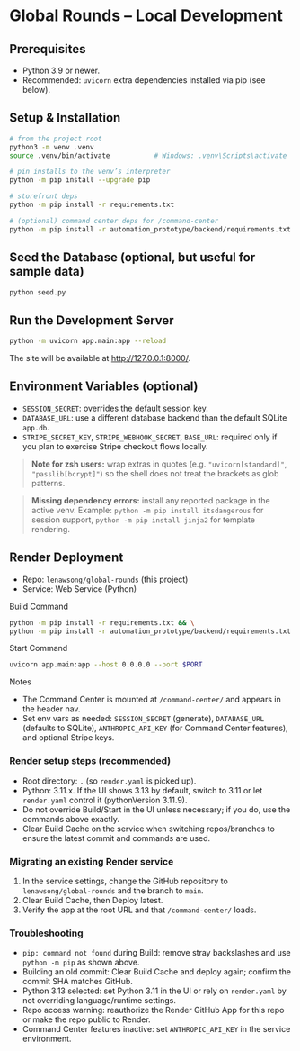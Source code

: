 # Global Rounds – Local Development

## Prerequisites
- Python 3.9 or newer.
- Recommended: `uvicorn` extra dependencies installed via pip (see below).

## Setup & Installation
```bash
# from the project root
python3 -m venv .venv
source .venv/bin/activate           # Windows: .venv\Scripts\activate

# pin installs to the venv’s interpreter
python -m pip install --upgrade pip

# storefront deps
python -m pip install -r requirements.txt

# (optional) command center deps for /command-center
python -m pip install -r automation_prototype/backend/requirements.txt
```

## Seed the Database (optional, but useful for sample data)
```bash
python seed.py
```

## Run the Development Server
```bash
python -m uvicorn app.main:app --reload
```

The site will be available at http://127.0.0.1:8000/.

## Environment Variables (optional)
- `SESSION_SECRET`: overrides the default session key.
- `DATABASE_URL`: use a different database backend than the default SQLite `app.db`.
- `STRIPE_SECRET_KEY`, `STRIPE_WEBHOOK_SECRET`, `BASE_URL`: required only if you plan to exercise Stripe checkout flows locally.

> **Note for zsh users:** wrap extras in quotes (e.g. `"uvicorn[standard]"`, `"passlib[bcrypt]"`) so the shell does not treat the brackets as glob patterns.

> **Missing dependency errors:** install any reported package in the active venv. Example: `python -m pip install itsdangerous` for session support, `python -m pip install jinja2` for template rendering.

## Render Deployment
- Repo: `lenawsong/global-rounds` (this project)
- Service: Web Service (Python)

Build Command
```bash
python -m pip install -r requirements.txt && \
python -m pip install -r automation_prototype/backend/requirements.txt
```

Start Command
```bash
uvicorn app.main:app --host 0.0.0.0 --port $PORT
```

Notes
- The Command Center is mounted at `/command-center/` and appears in the header nav.
- Set env vars as needed: `SESSION_SECRET` (generate), `DATABASE_URL` (defaults to SQLite), `ANTHROPIC_API_KEY` (for Command Center features), and optional Stripe keys.

### Render setup steps (recommended)
- Root directory: `.` (so `render.yaml` is picked up).
- Python: 3.11.x. If the UI shows 3.13 by default, switch to 3.11 or let `render.yaml` control it (pythonVersion 3.11.9).
- Do not override Build/Start in the UI unless necessary; if you do, use the commands above exactly.
- Clear Build Cache on the service when switching repos/branches to ensure the latest commit and commands are used.

### Migrating an existing Render service
1) In the service settings, change the GitHub repository to `lenawsong/global-rounds` and the branch to `main`.
2) Clear Build Cache, then Deploy latest.
3) Verify the app at the root URL and that `/command-center/` loads.

### Troubleshooting
- `pip: command not found` during Build: remove stray backslashes and use `python -m pip` as shown above.
- Building an old commit: Clear Build Cache and deploy again; confirm the commit SHA matches GitHub.
- Python 3.13 selected: set Python 3.11 in the UI or rely on `render.yaml` by not overriding language/runtime settings.
- Repo access warning: reauthorize the Render GitHub App for this repo or make the repo public to Render.
- Command Center features inactive: set `ANTHROPIC_API_KEY` in the service environment.
